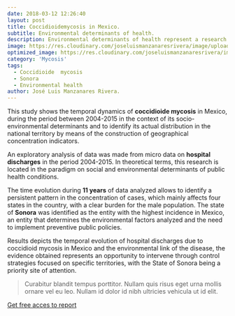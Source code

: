 ```yaml
---
date: 2018-03-12 12:26:40
layout: post
title: Coccidioidemycosis in Mexico.  
subtitle: Environmental determinants of health.
description: Environmental determinants of health represent a research area of growing interest in the quest to understand the causes of disease, including those health conditions of infectious nature.  
image: https://res.cloudinary.com/joseluismanzanaresrivera/image/upload/v1585193284/martha-dominguez-de-gouveia-k-NnVZ-z26w-unsplash_g7a6ad.jpg
optimized_image: https://res.cloudinary.com/joseluismanzanaresrivera/image/upload/v1585193284/martha-dominguez-de-gouveia-k-NnVZ-z26w-unsplash_g7a6ad.jpg
category: 'Mycosis'
tags:
  - Coccidioide  mycosis
  - Sonora
  - Environmental health
author: José Luis Manzanares Rivera.
---
```


This study shows the temporal  dynamics  of  **coccidioide  mycosis**  in Mexico,  during  the  period  between  2004-2015 in  the  context  of  its  socio-environmental determinants  and  to  identify  its  actual  distribution  in  the  national  territory  by  means  of  the construction  of  geographical  concentration  indicators.

An  exploratory  analysis  of data was made from micro data on **hospital discharges** in the period 2004-2015. In theoretical terms,  this  research  is  located  in  the  paradigm  on  social  and  environmental  determinants  of public health conditions.

The time evolution during **11 years** of data analyzed  allows  to  identify  a  persistent  pattern  in  the  concentration  of  cases,  which  mainly  affects four states  in  the  country,  with  a  clear  burden  for  the  male  population. 
The  state  of  **Sonora**  was identified  as  the  entity  with the  highest  incidence  in  Mexico,  an  entity  that  determines  the environmental   factors   analyzed   and   the   need   to   implement   preventive   public   policies.

Results depicts the  temporal  evolution  of  hospital  discharges due  to  coccidioid  mycosis in  Mexico  and  the environmental  link  of  the disease,  the  evidence  obtained  represents  an opportunity to intervene through control strategies focused on specific territories, with the State of Sonora being a priority site of attention.


> Curabitur blandit tempus porttitor. Nullam quis risus eget urna mollis ornare vel eu leo. Nullam id dolor id nibh ultricies vehicula ut id elit.







[Get free acces to report](https://revistas.ucr.ac.cr/index.php/psm/article/view/30201/31561)

